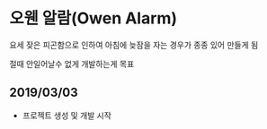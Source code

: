 # 오웬 알람(Owen Alarm)

요세 잦은 피곤함으로 인하여 아침에 늦잠을 자는 경우가 종종 있어 만들게 됨

절때 안일어날수 없게 개발하는게 목표

## 2019/03/03
- 프로젝트 생성 및 개발 시작
